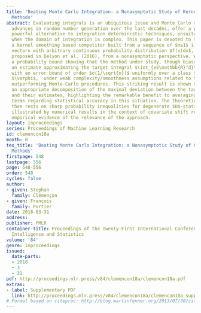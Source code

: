 ```yaml
---
title: 'Beating Monte Carlo Integration: a Nonasymptotic Study of Kernel Smoothing
  Methods'
abstract: Evaluating integrals is an ubiquitous issue and Monte Carlo methods, exploiting
  advances in random number generation over the last decades, offer a popular and
  powerful alternative to integration deterministic techniques, unsuited in particular
  when the domain of integration is complex. This paper is devoted to the study of
  a kernel smoothing based competitor built from a sequence of $n≥1$ i.i.d random
  vectors with arbitrary continuous probability distribution $f(x)dx$, originally
  proposed in Delyon et al. (2016), from a nonasymptotic perspective. We establish
  a probability bound showing that the method under study, though biased, produces
  an estimate approximating the target integral $\int_{x∈\mathbb{R}^d}\varphi(x)dx$
  with an error bound of order $o(1/\sqrt{n})$ uniformly over a class $Φ$ of functions
  $\varphi$,  under weak complexity/smoothness assumptions related to the class $Φ$,
  outperforming Monte-Carlo procedures. This striking result is shown to derive from
  an appropriate decomposition of the maximal deviation between the target integrals
  and their estimates, highlighting the remarkable benefit to averaging strongly dependent
  terms regarding statistical accuracy in this situation. The theoretical analysis
  then rests on sharp probability inequalities for degenerate $U$-statistics. It is
  illustrated by numerical results in the context of covariate shift regression, providing
  empirical evidence of the relevance of the approach.
layout: inproceedings
series: Proceedings of Machine Learning Research
id: clemencon18a
month: 0
tex_title: 'Beating Monte Carlo Integration: a Nonasymptotic Study of Kernel Smoothing
  Methods'
firstpage: 548
lastpage: 556
page: 548-556
order: 548
cycles: false
author:
- given: Stephan
  family: Clémençon
- given: François
  family: Portier
date: 2018-03-31
address: 
publisher: PMLR
container-title: Proceedings of the Twenty-First International Conference on Artificial
  Intelligence and Statistics
volume: '84'
genre: inproceedings
issued:
  date-parts:
  - 2018
  - 3
  - 31
pdf: http://proceedings.mlr.press/v84/clemencon18a/clemencon18a.pdf
extras:
- label: Supplementary PDF
  link: http://proceedings.mlr.press/v84/clemencon18a/clemencon18a-supp.pdf
# Format based on citeproc: http://blog.martinfenner.org/2013/07/30/citeproc-yaml-for-bibliographies/
---
```

